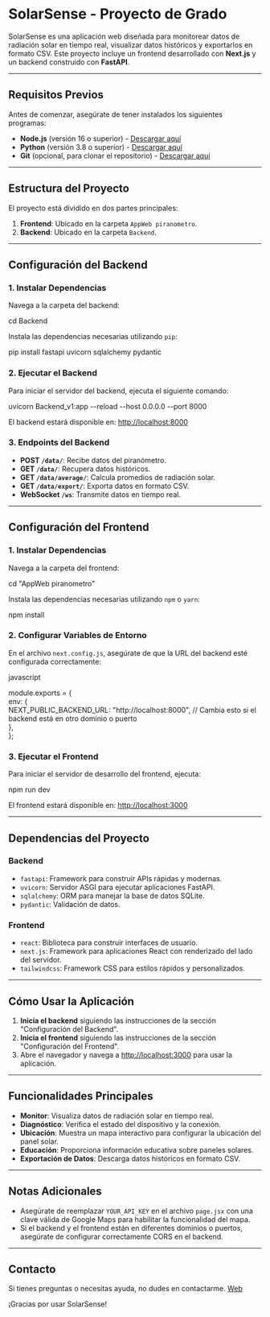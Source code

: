 # SolarSense - Proyecto de Grado  
  
SolarSense es una aplicación web diseñada para monitorear datos de radiación solar en tiempo real, visualizar datos históricos y exportarlos en formato CSV. Este proyecto incluye un frontend desarrollado con **Next.js** y un backend construido con **FastAPI**.  
  
---  
  
## **Requisitos Previos**  
  
Antes de comenzar, asegúrate de tener instalados los siguientes programas:  
  
- **Node.js** (versión 16 o superior) - [Descargar aquí](https://nodejs.org/)  
- **Python** (versión 3.8 o superior) - [Descargar aquí](https://www.python.org/)  
- **Git** (opcional, para clonar el repositorio) - [Descargar aquí](https://git-scm.com/downloads)  
  
---  
  
## **Estructura del Proyecto**  
  
El proyecto está dividido en dos partes principales:  
  
1. **Frontend**: Ubicado en la carpeta `AppWeb piranometro`.  
2. **Backend**: Ubicado en la carpeta `Backend`.  
  
---  
  
## **Configuración del Backend**  
  
### **1. Instalar Dependencias**  
  
Navega a la carpeta del backend:  
  
cd Backend  

Instala las dependencias necesarias utilizando `pip`:

pip install fastapi uvicorn sqlalchemy pydantic  

### **2. Ejecutar el Backend**

Para iniciar el servidor del backend, ejecuta el siguiente comando:

uvicorn Backend_v1:app --reload --host 0.0.0.0 --port 8000  

El backend estará disponible en: [http://localhost:8000](http://localhost:8000)

### **3. Endpoints del Backend**

- **POST `/data/`**: Recibe datos del piranómetro.
- **GET `/data/`**: Recupera datos históricos.
- **GET `/data/average/`**: Calcula promedios de radiación solar.
- **GET `/data/export/`**: Exporta datos en formato CSV.
- **WebSocket `/ws`**: Transmite datos en tiempo real.

---

## **Configuración del Frontend**

### **1. Instalar Dependencias**

Navega a la carpeta del frontend:

cd "AppWeb piranometro"  

Instala las dependencias necesarias utilizando `npm` o `yarn`:

npm install  

### **2. Configurar Variables de Entorno**

En el archivo `next.config.js`, asegúrate de que la URL del backend esté configurada correctamente:

javascript

module.exports = {  
  env: {  
    NEXT_PUBLIC_BACKEND_URL: "http://localhost:8000", // Cambia esto si el backend está en otro dominio o puerto  
  },  
};  

### **3. Ejecutar el Frontend**

Para iniciar el servidor de desarrollo del frontend, ejecuta:

npm run dev  

El frontend estará disponible en: [http://localhost:3000](http://localhost:3000)

---

## **Dependencias del Proyecto**

### **Backend**

- `fastapi`: Framework para construir APIs rápidas y modernas.
- `uvicorn`: Servidor ASGI para ejecutar aplicaciones FastAPI.
- `sqlalchemy`: ORM para manejar la base de datos SQLite.
- `pydantic`: Validación de datos.

### **Frontend**

- `react`: Biblioteca para construir interfaces de usuario.
- `next.js`: Framework para aplicaciones React con renderizado del lado del servidor.
- `tailwindcss`: Framework CSS para estilos rápidos y personalizados.

---

## **Cómo Usar la Aplicación**

1. **Inicia el backend** siguiendo las instrucciones de la sección "Configuración del Backend".
2. **Inicia el frontend** siguiendo las instrucciones de la sección "Configuración del Frontend".
3. Abre el navegador y navega a [http://localhost:3000](http://localhost:3000) para usar la aplicación.

---

## **Funcionalidades Principales**

- **Monitor**: Visualiza datos de radiación solar en tiempo real.
- **Diagnóstico**: Verifica el estado del dispositivo y la conexión.
- **Ubicación**: Muestra un mapa interactivo para configurar la ubicación del panel solar.
- **Educación**: Proporciona información educativa sobre paneles solares.
- **Exportación de Datos**: Descarga datos históricos en formato CSV.

---

## **Notas Adicionales**

- Asegúrate de reemplazar `YOUR_API_KEY` en el archivo `page.jsx` con una clave válida de Google Maps para habilitar la funcionalidad del mapa.
- Si el backend y el frontend están en diferentes dominios o puertos, asegúrate de configurar correctamente CORS en el backend.

---

## **Contacto**

Si tienes preguntas o necesitas ayuda, no dudes en contactarme. [Web](https://cubelogic-creations-48777850.hubspotpagebuilder.com/es/)

¡Gracias por usar SolarSense!

```
  
